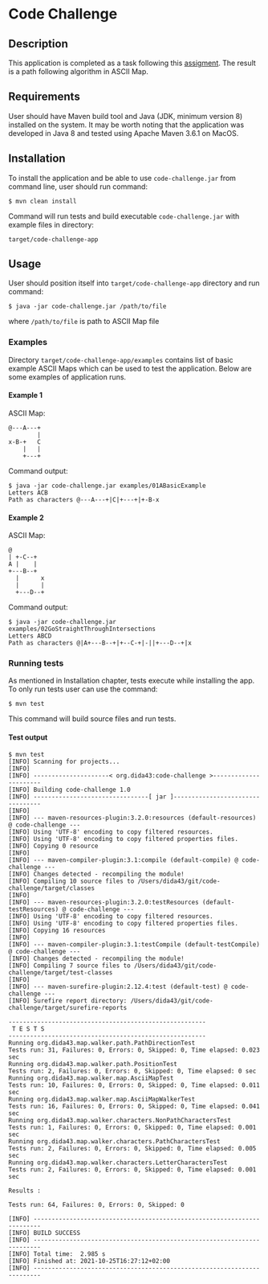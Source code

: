 # Code Challenge

## Description

This application is completed as a task following
this [assigment](https://github.com/softwaresauna/code-challenge). The result is a path following
algorithm in ASCII Map.

## Requirements

User should have Maven build tool and Java (JDK, minimum version 8) installed on the system. It may
be worth noting that the application was developed in Java 8 and tested using Apache Maven 3.6.1 on
MacOS.

## Installation

To install the application and be able to use `code-challenge.jar` from command line, user should
run command:

    $ mvn clean install

Command will run tests and build executable `code-challenge.jar` with example files in directory:

    target/code-challenge-app

## Usage

User should position itself into `target/code-challenge-app` directory and run command:

    $ java -jar code-challenge.jar /path/to/file

where `/path/to/file` is path to ASCII Map file

### Examples

Directory `target/code-challenge-app/examples` contains list of basic example ASCII Maps which can
be used to test the application. Below are some examples of application runs.

#### Example 1

ASCII Map:

```
@---A---+
        |
x-B-+   C
    |   |
    +---+
```

Command output:

```
$ java -jar code-challenge.jar examples/01ABasicExample 
Letters ACB
Path as characters @---A---+|C|+---+|+-B-x
```

#### Example 2

ASCII Map:

```
@
| +-C--+
A |    |
+---B--+
  |      x
  |      |
  +---D--+
```

Command output:

```
$ java -jar code-challenge.jar examples/02GoStraightThroughIntersections 
Letters ABCD
Path as characters @|A+---B--+|+--C-+|-||+---D--+|x
```

### Running tests

As mentioned in Installation chapter, tests execute while installing the app. To only run tests user
can use the command:

    $ mvn test

This command will build source files and run tests.

#### Test output

```
$ mvn test
[INFO] Scanning for projects...
[INFO] 
[INFO] ---------------------< org.dida43:code-challenge >----------------------
[INFO] Building code-challenge 1.0
[INFO] --------------------------------[ jar ]---------------------------------
[INFO] 
[INFO] --- maven-resources-plugin:3.2.0:resources (default-resources) @ code-challenge ---
[INFO] Using 'UTF-8' encoding to copy filtered resources.
[INFO] Using 'UTF-8' encoding to copy filtered properties files.
[INFO] Copying 0 resource
[INFO] 
[INFO] --- maven-compiler-plugin:3.1:compile (default-compile) @ code-challenge ---
[INFO] Changes detected - recompiling the module!
[INFO] Compiling 10 source files to /Users/dida43/git/code-challenge/target/classes
[INFO] 
[INFO] --- maven-resources-plugin:3.2.0:testResources (default-testResources) @ code-challenge ---
[INFO] Using 'UTF-8' encoding to copy filtered resources.
[INFO] Using 'UTF-8' encoding to copy filtered properties files.
[INFO] Copying 16 resources
[INFO] 
[INFO] --- maven-compiler-plugin:3.1:testCompile (default-testCompile) @ code-challenge ---
[INFO] Changes detected - recompiling the module!
[INFO] Compiling 7 source files to /Users/dida43/git/code-challenge/target/test-classes
[INFO] 
[INFO] --- maven-surefire-plugin:2.12.4:test (default-test) @ code-challenge ---
[INFO] Surefire report directory: /Users/dida43/git/code-challenge/target/surefire-reports

-------------------------------------------------------
 T E S T S
-------------------------------------------------------
Running org.dida43.map.walker.path.PathDirectionTest
Tests run: 31, Failures: 0, Errors: 0, Skipped: 0, Time elapsed: 0.023 sec
Running org.dida43.map.walker.path.PositionTest
Tests run: 2, Failures: 0, Errors: 0, Skipped: 0, Time elapsed: 0 sec
Running org.dida43.map.walker.map.AsciiMapTest
Tests run: 10, Failures: 0, Errors: 0, Skipped: 0, Time elapsed: 0.011 sec
Running org.dida43.map.walker.map.AsciiMapWalkerTest
Tests run: 16, Failures: 0, Errors: 0, Skipped: 0, Time elapsed: 0.041 sec
Running org.dida43.map.walker.characters.NonPathCharactersTest
Tests run: 1, Failures: 0, Errors: 0, Skipped: 0, Time elapsed: 0.001 sec
Running org.dida43.map.walker.characters.PathCharactersTest
Tests run: 2, Failures: 0, Errors: 0, Skipped: 0, Time elapsed: 0.005 sec
Running org.dida43.map.walker.characters.LetterCharactersTest
Tests run: 2, Failures: 0, Errors: 0, Skipped: 0, Time elapsed: 0.001 sec

Results :

Tests run: 64, Failures: 0, Errors: 0, Skipped: 0

[INFO] ------------------------------------------------------------------------
[INFO] BUILD SUCCESS
[INFO] ------------------------------------------------------------------------
[INFO] Total time:  2.985 s
[INFO] Finished at: 2021-10-25T16:27:12+02:00
[INFO] ------------------------------------------------------------------------

```